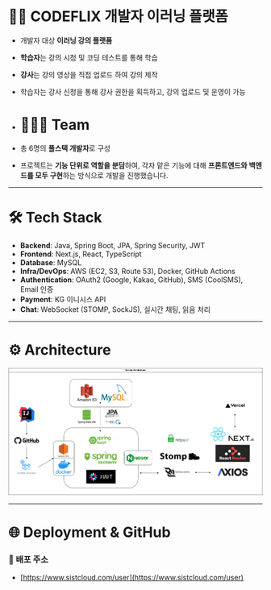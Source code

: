 # 🧑‍💻 CODEFLIX 개발자 이러닝 플랫폼

- 개발자 대상 **이러닝 강의 플랫폼**
- **학습자**는 강의 시청 및 코딩 테스트를 통해 학습
- **강사**는 강의 영상을 직접 업로드 하여 강의 제작
- 학습자는 강사 신청을 통해 강사 권한을 획득하고, 강의 업로드 및 운영이 가능

- # 🧑🏻‍💻 Team

- 총 6명의 **풀스택 개발자**로 구성
- 프로젝트는 **기능 단위로 역할을 분담**하여, 각자 맡은 기능에 대해 **프론트엔드와 백엔드를 모두 구현**하는 방식으로 개발을 진행했습니다.

---

# 🛠 Tech Stack

- **Backend**: Java, Spring Boot, JPA, Spring Security, JWT
- **Frontend**: Next.js, React, TypeScript
- **Database**: MySQL
- **Infra/DevOps**: AWS (EC2, S3, Route 53), Docker, GitHub Actions
- **Authentication**: OAuth2 (Google, Kakao, GitHub), SMS (CoolSMS), Email 인증
- **Payment**: KG 이니시스 API
- **Chat**: WebSocket (STOMP, SockJS), 실시간 채팅, 읽음 처리

---

# ⚙️ Architecture

![architecture](./images/아키텍처.drawio.png)

---

# 🌐 Deployment & GitHub

### 🔗 배포 주소  
- [https://www.sistcloud.com/user](https://www.sistcloud.com/user)

